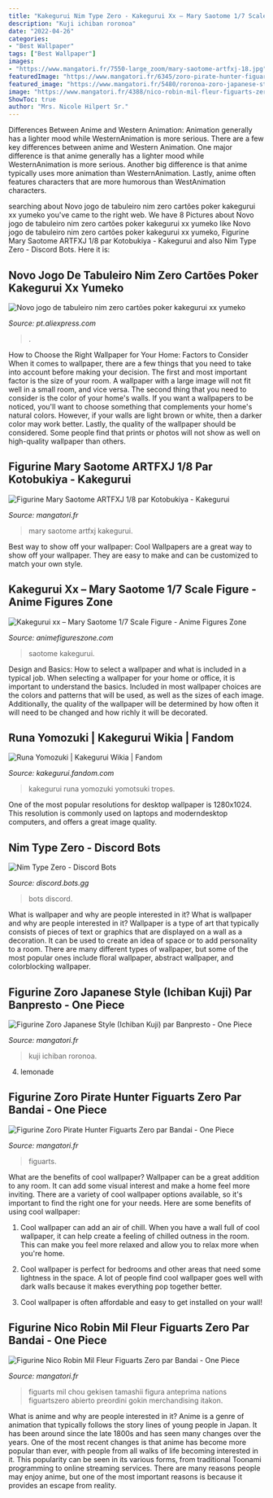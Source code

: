 ```yaml
---
title: "Kakegurui Nim Type Zero - Kakegurui Xx – Mary Saotome 1/7 Scale Figure"
description: "Kuji ichiban roronoa"
date: "2022-04-26"
categories:
- "Best Wallpaper"
tags: ["Best Wallpaper"]
images:
- "https://www.mangatori.fr/7550-large_zoom/mary-saotome-artfxj-18.jpg"
featuredImage: "https://www.mangatori.fr/6345/zoro-pirate-hunter-figuarts-zero.jpg"
featured_image: "https://www.mangatori.fr/5480/roronoa-zoro-japanese-style-ichiban-kuji.jpg"
image: "https://www.mangatori.fr/4388/nico-robin-mil-fleur-figuarts-zero.jpg"
ShowToc: true
author: "Mrs. Nicole Hilpert Sr."
---
```



Differences Between Anime and Western Animation: Animation generally has a lighter mood while WesternAnimation is more serious.
There are a few key differences between anime and Western Animation. One major difference is that anime generally has a lighter mood while WesternAnimation is more serious. Another big difference is that anime typically uses more animation than WesternAnimation. Lastly, anime often features characters that are more humorous than WestAnimation characters.

	

		
searching about Novo jogo de tabuleiro nim zero cartões poker kakegurui xx yumeko you've came to the right web. We have 8 Pictures about Novo jogo de tabuleiro nim zero cartões poker kakegurui xx yumeko like Novo jogo de tabuleiro nim zero cartões poker kakegurui xx yumeko, Figurine Mary Saotome ARTFXJ 1/8 par Kotobukiya - Kakegurui and also Nim Type Zero - Discord Bots. Here it is:
		
    
## Novo Jogo De Tabuleiro Nim Zero Cartões Poker Kakegurui Xx Yumeko

<img loading=lazy src="http://g01.a.alicdn.com/kf/HTB1Z0RlboKF3KVjSZFEq6xExFXah.jpg" onerror="this.onerror=null;this.src='https://tse1.mm.bing.net/th?id=OIP.-uS41P6yh4ro8g8O3kSxLwHaHa&amp;pid=15.1';" alt="Novo jogo de tabuleiro nim zero cartões poker kakegurui xx yumeko">

_Source: pt.aliexpress.com_

>. 

	

How to Choose the Right Wallpaper for Your Home: Factors to Consider
When it comes to wallpaper, there are a few things that you need to take into account before making your decision. The first and most important factor is the size of your room. A wallpaper with a large image will not fit well in a small room, and vice versa. 
The second thing that you need to consider is the color of your home's walls. If you want a wallpapers to be noticed, you'll want to choose something that complements your home's natural colors. However, if your walls are light brown or white, then a darker color may work better. 
Lastly, the quality of the wallpaper should be considered. Some people find that prints or photos will not show as well on high-quality wallpaper than others.

    
## Figurine Mary Saotome ARTFXJ 1/8 Par Kotobukiya - Kakegurui

<img loading=lazy src="https://www.mangatori.fr/7550-large_zoom/mary-saotome-artfxj-18.jpg" onerror="this.onerror=null;this.src='https://tse2.mm.bing.net/th?id=OIP.e5nyeQmMcbhFK-ffuSjKagHaHa&amp;pid=15.1';" alt="Figurine Mary Saotome ARTFXJ 1/8 par Kotobukiya - Kakegurui">

_Source: mangatori.fr_

>mary saotome artfxj kakegurui. 

	

Best way to show off your wallpaper:
Cool Wallpapers are a great way to show off your wallpaper. They are easy to make and can be customized to match your own style.

    
## Kakegurui Xx – Mary Saotome 1/7 Scale Figure - Anime Figures Zone

<img loading=lazy src="https://animefigureszone.com/wp-content/uploads/2021/05/Mary-saotome-figue-003.jpg" onerror="this.onerror=null;this.src='https://tse4.mm.bing.net/th?id=OIP.Kj9VDL4s2v6jVo5PD_59mAHaJ4&amp;pid=15.1';" alt="Kakegurui xx – Mary Saotome 1/7 Scale Figure - Anime Figures Zone">

_Source: animefigureszone.com_

>saotome kakegurui. 

	

Design and Basics: How to select a wallpaper and what is included in a typical job.
When selecting a wallpaper for your home or office, it is important to understand the basics. Included in most wallpaper choices are the colors and patterns that will be used, as well as the sizes of each image. Additionally, the quality of the wallpaper will be determined by how often it will need to be changed and how richly it will be decorated.

    
## Runa Yomozuki | Kakegurui Wikia | Fandom

<img loading=lazy src="https://static.wikia.nocookie.net/kakegurui/images/8/84/Runa_full_body.png/revision/latest?cb=20210827063356" onerror="this.onerror=null;this.src='https://tse2.mm.bing.net/th?id=OIP.JsvStCZ82pz2bmcX1cNLBAAAAA&amp;pid=15.1';" alt="Runa Yomozuki | Kakegurui Wikia | Fandom">

_Source: kakegurui.fandom.com_

>kakegurui runa yomozuki yomotsuki tropes. 

	

One of the most popular resolutions for desktop wallpaper is 1280x1024. This resolution is commonly used on laptops and moderndesktop computers, and offers a great image quality.

    
## Nim Type Zero - Discord Bots

<img loading=lazy src="https://i.imgur.com/dbYGNRb.png" onerror="this.onerror=null;this.src='https://tse4.mm.bing.net/th?id=OIP.XEw2iSQdcKOUu3CEuNQRIQHaIc&amp;pid=15.1';" alt="Nim Type Zero - Discord Bots">

_Source: discord.bots.gg_

>bots discord. 

	

What is wallpaper and why are people interested in it?
What is wallpaper and why are people interested in it?
Wallpaper is a type of art that typically consists of pieces of text or graphics that are displayed on a wall as a decoration. It can be used to create an idea of space or to add personality to a room. There are many different types of wallpaper, but some of the most popular ones include floral wallpaper, abstract wallpaper, and colorblocking wallpaper.

    
## Figurine Zoro Japanese Style (Ichiban Kuji) Par Banpresto - One Piece

<img loading=lazy src="https://www.mangatori.fr/5480/roronoa-zoro-japanese-style-ichiban-kuji.jpg" onerror="this.onerror=null;this.src='https://tse2.mm.bing.net/th?id=OIP.Lu-gzeX7mQPgzK92-9dBZAHaHa&amp;pid=15.1';" alt="Figurine Zoro Japanese Style (Ichiban Kuji) par Banpresto - One Piece">

_Source: mangatori.fr_

>kuji ichiban roronoa. 

	

4. lemonade 

    
## Figurine Zoro Pirate Hunter Figuarts Zero Par Bandai - One Piece

<img loading=lazy src="https://www.mangatori.fr/6345/zoro-pirate-hunter-figuarts-zero.jpg" onerror="this.onerror=null;this.src='https://tse1.mm.bing.net/th?id=OIP.L5gMYQo5eT0574s0JLP4pAAAAA&amp;pid=15.1';" alt="Figurine Zoro Pirate Hunter Figuarts Zero par Bandai - One Piece">

_Source: mangatori.fr_

>figuarts. 

	

What are the benefits of cool wallpaper?
Wallpaper can be a great addition to any room. It can add some visual interest and make a home feel more inviting. There are a variety of cool wallpaper options available, so it's important to find the right one for your needs. Here are some benefits of using cool wallpaper: 
1. Cool wallpaper can add an air of chill. When you have a wall full of cool wallpaper, it can help create a feeling of chilled outness in the room. This can make you feel more relaxed and allow you to relax more when you're home. 

2. Cool wallpaper is perfect for bedrooms and other areas that need some lightness in the space. A lot of people find cool wallpaper goes well with dark walls because it makes everything pop together better. 

3. Cool wallpaper is often affordable and easy to get installed on your wall!

    
## Figurine Nico Robin Mil Fleur Figuarts Zero Par Bandai - One Piece

<img loading=lazy src="https://www.mangatori.fr/4388/nico-robin-mil-fleur-figuarts-zero.jpg" onerror="this.onerror=null;this.src='https://tse2.mm.bing.net/th?id=OIP.SBZjOzhX-R8SwJJ6BUp9NQHaKX&amp;pid=15.1';" alt="Figurine Nico Robin Mil Fleur Figuarts Zero par Bandai - One Piece">

_Source: mangatori.fr_

>figuarts mil chou gekisen tamashii figura anteprima nations figuartszero abierto preordini gokin merchandising itakon. 

	

What is anime and why are people interested in it?
Anime is a genre of animation that typically follows the story lines of young people in Japan. It has been around since the late 1800s and has seen many changes over the years. One of the most recent changes is that anime has become more popular than ever, with people from all walks of life becoming interested in it. This popularity can be seen in its various forms, from traditional Toonami programming to online streaming services. There are many reasons people may enjoy anime, but one of the most important reasons is because it provides an escape from reality.

